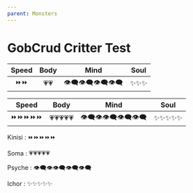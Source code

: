 ```yaml
---
parent: Monsters
---
```






# GobCrud Critter Test


| Speed | Body | Mind | Soul |
|:-:|:-:|:-:|:-:|
| ⏩⏩ | 💗💗 | 👁️‍🗨️👁️‍🗨️👁️‍🗨️👁️‍🗨️ | ✨✨✨ |




| Speed | Body | Mind | Soul |
|:-:|:-:|:-:|:-:|
| ⏩⏩⏩⏩⏩ | 💗💗💗💗💗 | 👁️‍🗨️👁️‍👁️‍🗨️👁️‍🗨️👁️‍🗨️ | ✨✨✨✨✨ |




Kinisi
: ⏩⏩⏩⏩⏩

Soma
: 💗💗💗💗💗

Psyche
: 👁️‍🗨️👁️‍👁️‍🗨️👁️‍🗨️👁️‍🗨️

Ichor
: ✨✨✨✨✨ 







